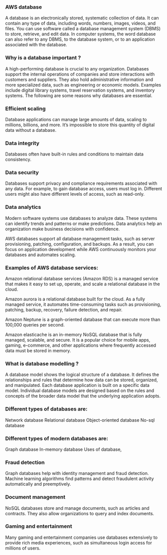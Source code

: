 ### AWS database

A database is an electronically stored, systematic collection of data. It can contain any type of data, including words, numbers, images, videos, and files. You can use software called a database management system (DBMS) to store, retrieve, and edit data. In computer systems, the word database can also refer to any DBMS, to the database system, or to an application associated with the database.

### Why is a database important ?

A high-performing database is crucial to any organization. Databases support the internal operations of companies and store interactions with customers and suppliers. They also hold administrative information and more specialized data, such as engineering or economic models. Examples include digital library systems, travel reservation systems, and inventory systems. The following are some reasons why databases are essential.

### Efficient scaling

Database applications can manage large amounts of data, scaling to millions, billions, and more. It’s impossible to store this quantity of digital data without a database.

### Data integrity

Databases often have built-in rules and conditions to maintain data consistency.

### Data security

Databases support privacy and compliance requirements associated with any data. For example, to gain database 
access, users must log in. Different users might also have different levels of access, such as read-only.

### Data analytics

Modern software systems use databases to analyze data. These systems can identify trends and patterns or make predictions. Data analytics help an organization make business decisions with confidence.

AWS databases support all database management tasks, such as server provisioning, patching, configuration, and backups. As a result, you can focus on application development while AWS continuously monitors your databases and automates scaling.

### Examples of AWS database services:

Amazon relational database services (Amazon RDS) is a managed service that makes it easy to set up, operate, and scale a relational database in the cloud.

Amazon aurora is a relational database built for the cloud. As a fully managed service, it automates time-consuming tasks such as provisioning, patching, backup, recovery, failure detection, and repair.

Amazon Neptune is a graph-oriented database that can execute more than 100,000 queries per second.

Amazon elasticache is an in-memory NoSQL database that is fully managed, scalable, and secure. It is a popular choice for mobile apps, gaming, e-commerce, and other applications where frequently accessed data must be stored in memory.

### What is database modelling ?

A database model shows the logical structure of a database. It defines the relationships and rules that determine how data can be stored, organized, and manipulated. Each database application is built on a specific data model. Individual database models are designed based on the rules and concepts of the broader data model that the underlying application adopts. 

### Different types of databases are:

Network database
Relational database
Object-oriented database
No-sql database

### Different types of modern databases are:

Graph database
In-memory database
Uses of database,

### Fraud detection

Graph databases help with identity management and fraud detection. Machine learning algorithms find patterns and detect fraudulent activity automatically and preemptively.

### Document management 

NoSQL databases store and manage documents, such as articles and contracts. They also allow organizations to query and index documents.

### Gaming and entertainment

Many gaming and entertainment companies use databases extensively to provide rich media experiences, such as simultaneous login access for millions of users.
